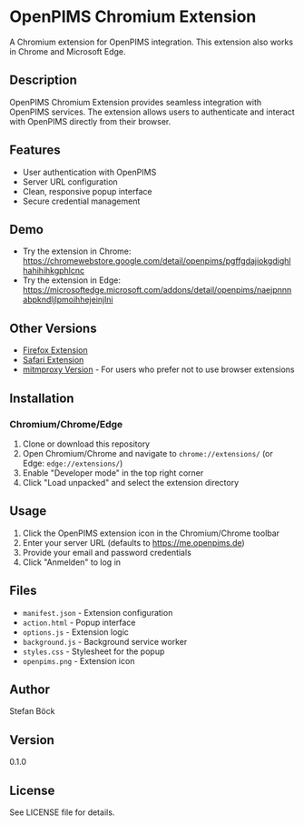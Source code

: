 # OpenPIMS Chromium Extension

A Chromium extension for OpenPIMS integration. This extension also works in Chrome and Microsoft Edge.

## Description

OpenPIMS Chromium Extension provides seamless integration with OpenPIMS services. The extension allows users to authenticate and interact with OpenPIMS directly from their browser.

## Features

- User authentication with OpenPIMS
- Server URL configuration
- Clean, responsive popup interface
- Secure credential management

## Demo

- Try the extension in Chrome: https://chromewebstore.google.com/detail/openpims/pgffgdajiokgdighlhahihihkgphlcnc
- Try the extension in Edge: https://microsoftedge.microsoft.com/addons/detail/openpims/naejpnnnabpkndljlpmoihhejeinjlni


## Other Versions

- [Firefox Extension](https://github.com/openpims/firefox)
- [Safari Extension](https://github.com/openpims/safari)
- [mitmproxy Version](https://github.com/openpims/mitmproxy) - For users who prefer not to use browser extensions

## Installation

### Chromium/Chrome/Edge
1. Clone or download this repository
2. Open Chromium/Chrome and navigate to `chrome://extensions/` (or Edge: `edge://extensions/`)
3. Enable "Developer mode" in the top right corner
4. Click "Load unpacked" and select the extension directory

## Usage

1. Click the OpenPIMS extension icon in the Chromium/Chrome toolbar
2. Enter your server URL (defaults to https://me.openpims.de)
3. Provide your email and password credentials
4. Click "Anmelden" to log in

## Files

- `manifest.json` - Extension configuration
- `action.html` - Popup interface
- `options.js` - Extension logic
- `background.js` - Background service worker
- `styles.css` - Stylesheet for the popup
- `openpims.png` - Extension icon

## Author

Stefan Böck

## Version

0.1.0

## License

See LICENSE file for details.